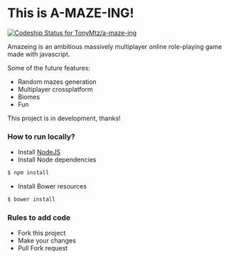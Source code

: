 This is A-MAZE-ING!
===
[ ![Codeship Status for TonyMtz/a-maze-ing](https://www.codeship.io/projects/91ac9380-e70b-0131-3c27-42a7f2c2e7a7/status?branch=master)](https://www.codeship.io/projects/25888)

Amazeing is an ambitious massively multiplayer online role-playing game made with javascript.

Some of the future features:

- Random mazes generation
- Multiplayer crossplatform
- Biomes
- Fun

This project is in development, thanks!


### How to run locally? ###

* Install [NodeJS](http://nodejs.org/download/)
* Install Node dependencies
```bash
$ npm install
```
* Install Bower resources
```bash
$ bower install
```

### Rules to add code

* Fork this project
* Make your changes
* Pull Fork request
